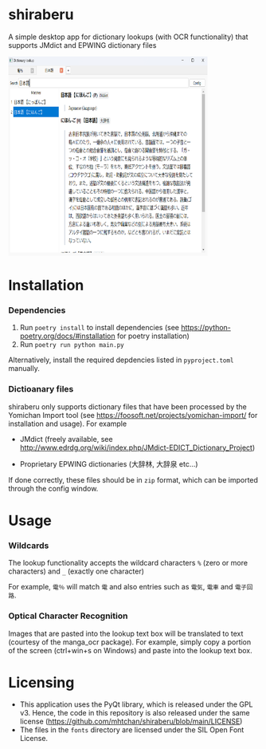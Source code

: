 # shiraberu
A simple desktop app for dictionary lookups (with OCR functionality) that supports JMdict and EPWING dictionary files

<img src="https://raw.githubusercontent.com/mhtchan/shiraberu/master/images/example_1.png" width="400" height="400">

# Installation
### Dependencies
1. Run `poetry install` to install dependencies (see https://python-poetry.org/docs/#installation for poetry installation)
2. Run `poetry run python main.py`

Alternatively, install the required depdencies listed in `pyproject.toml` manually.

### Dictioanary files
shiraberu only supports dictionary files that have been processed by the Yomichan Import tool (see https://foosoft.net/projects/yomichan-import/ for installation and usage). For example

* JMdict (freely available, see http://www.edrdg.org/wiki/index.php/JMdict-EDICT_Dictionary_Project)

* Proprietary EPWING dictionaries (大辞林, 大辞泉 etc...)

If done correctly, these files should be in `zip` format, which can be imported through the config window.

# Usage

### Wildcards
The lookup functionality accepts the wildcard characters `%` (zero or more characters) and `_` (exactly one character)

For example, `電％` will match `電` and also entries such as `電気`, `電車` and `電子回路`.

### Optical Character Recognition
Images that are pasted into the lookup text box will be translated to text (courtesy of the manga_ocr package). For example, simply copy a portion of the screen (ctrl+win+s on Windows) and paste into the lookup text box.

# Licensing
* This application uses the PyQt library, which is released under the GPL v3. Hence, the code in this repository is also released under the same license (https://github.com/mhtchan/shiraberu/blob/main/LICENSE)
* The files in the `fonts` directory are licensed under the SIL Open Font License.
